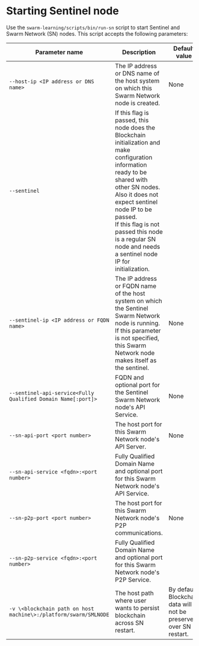 # <a name="GUID-658BD7CB-5200-4597-8035-F3AF7F9EF365"/> Starting Sentinel node

Use the `swarm-learning/scripts/bin/run-sn` script to start Sentinel and Swarm Network \(SN\) nodes. This script accepts the following parameters:

|Parameter name|Description|Default value|
|--------------|-----------|-------------|
|`--host-ip <IP address or DNS name>`| The IP address or DNS name of the host system on which this Swarm Network node is created.<br> |None|
|`--sentinel`| If this flag is passed, this node does the Blockchain initialization and make configuration information ready to be shared with other SN nodes. Also it does not expect sentinel node IP to be passed.<br> If this flag is not passed this node is a regular SN node and needs a sentinel node IP for initialization.<br> | |
|`--sentinel-ip <IP address or FQDN name>`| The IP address or FQDN name of the host system on which the Sentinel Swarm Network node is running. If this parameter is not specified, this Swarm Network node makes itself as the sentinel.<br> |None|
|`--sentinel-api-service<Fully Qualified Domain Name[:port]>`| FQDN and optional port for the Sentinel Swarm Network node's API Service.<br> |None|
|`--sn-api-port <port number>`|The host port for this Swarm Network node's API Server.|None|
|`--sn-api-service <fqdn>:<port number>`|Fully Qualified Domain Name and optional port for this Swarm Network node's API Service.| |
|`--sn-p2p-port <port number>`|The host port for this Swarm Network node's P2P communications.|None|
|`--sn-p2p-service <fqdn>:<port number>`|Fully Qualified Domain Name and optional port for this Swarm Network node's P2P Service.| |
|`-v \<blockchain path on host machine\>:/platform/swarm/SMLNODE`|The host path where user wants to persist blockchain across SN restart.|By default, Blockchain data will not be preserved over SN restart.|
